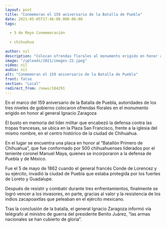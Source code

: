 ```yaml
---
layout: post
title: "Conmemoran el 159 aniversario de la Batalla de Puebla"
date: 2021-05-05T17:46:00.000-06:00
tags:
  
  - 5 de Mayo Conmemoración
  
  - chihuahua
  
author: nil
description: "Colocan ofrendas florales al monumento erigido en honor al general Ignacio Zaragoza en la Plaza San Francisco, que se ubica en el centro histórico de la ciudad de Chihuahua"
image: "/uploads/2021/images-Z2.jpeg"
video: nil
audio: nil
alt: "Conmemoran el 159 aniversario de la Batalla de Puebla"
front: false
section: "Local"
redirect_from: /news/184291
---
```


En el marco del 159 aniversario de la Batalla de Puebla, autoridades de los tres niveles de gobierno colocaron ofrendas florales en el monumento erigido en honor al general Ignacio Zaragoza

El busto en memoria del líder militar que encabezó la defensa contra las tropas francesas, se ubica en la Plaza San Francisco, frente a la iglesia del mismo nombre, en el centro histórico de la ciudad de Chihuahua.

En el lugar se encuentra una placa en honor al “Batallón Primero de Chihuahua”, que fue conformado por 500 chihuahuenses liderados por el teniente coronel Manuel Maya, quienes se incorporaron a la defensa de Puebla y de México.

Fue el 5 de mayo de 1862 cuando el general francés Conde de Lorencez y su ejército, invadió la ciudad de Puebla que estaba protegida por los fuertes de Loreto y Guadalupe.

Después de resistir y combatir durante tres enfrentamientos, finalmente se logró vencer a los invasores, en parte, gracias al valor y la resistencia de los indios zacapoaxtlas que peleaban en el ejército mexicano.

Tras la conclusión de la batalla, el general Ignacio Zaragoza informó vía telégrafo al ministro de guerra del presidente Benito Juárez, “las armas nacionales se han cubierto de gloria”.